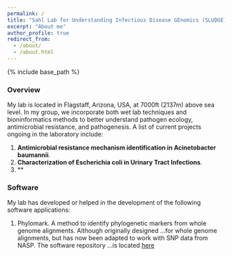 ```yaml
---
permalink: /
title: "Sahl Lab for Understanding Infectious Disease GEnomics (SLUDGE)"
excerpt: "About me"
author_profile: true
redirect_from: 
  - /about/
  - /about.html
---
```


{% include base_path %}

### Overview

My lab is located in Flagstaff, Arizona, USA, at 7000ft (2137m) above sea level. In my group, we incorporate both wet
lab techniques and bioninformatics methods to better understand pathogen ecology, antimicrobial resistance, and 
pathogenesis. A list of current projects ongoing in the laboratory include:

1. **Antimicrobial resistance mechanism identification in Acinetobacter baumannii**.
2. **Characterization of Escherichia coli in Urinary Tract Infections**.
3. **

### Software

My lab has developed or helped in the development of the following software applications:

1. Phylomark. A method to identify phylogenetic markers from whole genome alignments. Although originally designed
...for whole genome alignments, but has now been adapted to work with SNP data from NASP. The software repository
...is located [here](https://github.com/jasonsahl/Phylomark)